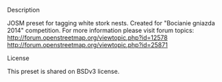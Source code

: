 Description

JOSM preset for tagging white stork nests. Created for "Bocianie gniazda 2014" competition. 
For more information please visit forum topics:
http://forum.openstreetmap.org/viewtopic.php?id=12578
http://forum.openstreetmap.org/viewtopic.php?id=25871

License

This preset is shared on BSDv3 license.
